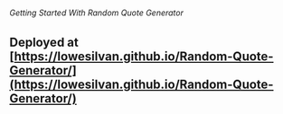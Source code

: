 ###### Getting Started With Random Quote Generator

## Deployed at [https://lowesilvan.github.io/Random-Quote-Generator/](https://lowesilvan.github.io/Random-Quote-Generator/)

